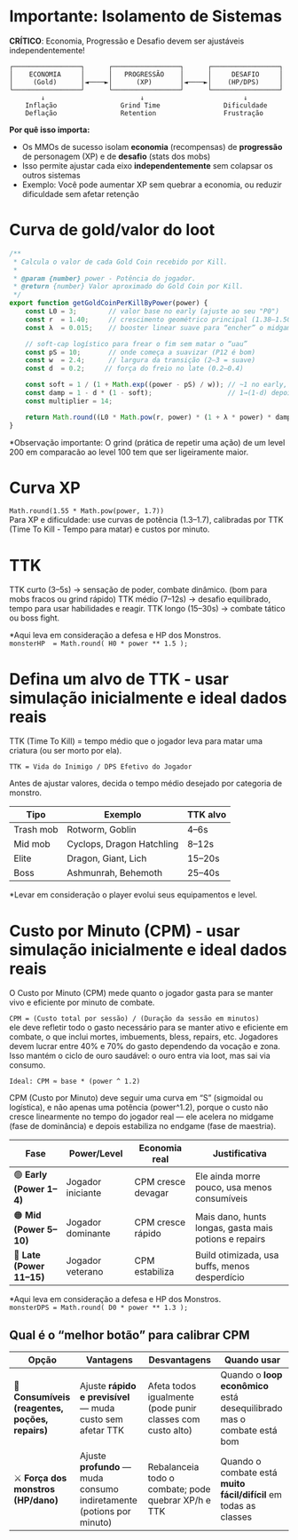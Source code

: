 # Importante: Isolamento de Sistemas

**CRÍTICO**: Economia, Progressão e Desafio devem ser ajustáveis independentemente!

```
┌─────────────────┐      ┌─────────────────┐      ┌─────────────────┐
│    ECONOMIA     │      │   PROGRESSÃO    │      │     DESAFIO     │
│     (Gold)      │◄────►│      (XP)       │◄────►│    (HP/DPS)     │
└─────────────────┘      └─────────────────┘      └─────────────────┘
        ↓                        ↓                         ↓
    Inflação                Grind Time                Dificuldade
    Deflação                Retention                 Frustração
```

**Por quê isso importa:**
- Os MMOs de sucesso isolam **economia** (recompensas) de **progressão** de personagem (XP) e de **desafio** (stats dos mobs)
- Isso permite ajustar cada eixo **independentemente** sem colapsar os outros sistemas
- Exemplo: Você pode aumentar XP sem quebrar a economia, ou reduzir dificuldade sem afetar retenção

# Curva de gold/valor do loot

```js
/**
 * Calcula o valor de cada Gold Coin recebido por Kill.
 *
 * @param {number} power - Potência do jogador.
 * @return {number} Valor aproximado do Gold Coin por Kill.
 */
export function getGoldCoinPerKillByPower(power) {
    const L0 = 3;        // valor base no early (ajuste ao seu "P0")
    const r  = 1.40;     // crescimento geométrico principal (1.38–1.50)
    const λ  = 0.015;    // booster linear suave para “encher” o midgame (0–0.02)

    // soft-cap logístico para frear o fim sem matar o “uau”
    const pS = 10;       // onde começa a suavizar (P12 é bom)
    const w  = 2.4;      // largura da transição (2–3 = suave)
    const d  = 0.2;     // força do freio no late (0.2–0.4)

    const soft = 1 / (1 + Math.exp((power - pS) / w)); // ~1 no early, ~0 no late
    const damp = 1 - d * (1 - soft);                   // 1→(1-d) depois do pS
    const multiplier = 14;

    return Math.round((L0 * Math.pow(r, power) * (1 + λ * power) * damp) * multiplier) - 39;
}
```
*Observação importante:
O grind (prática de repetir uma ação) de um level 200 em comparacão ao level 100 tem que ser ligeiramente maior.

# Curva XP
`Math.round(1.55 * Math.pow(power, 1.7))`<br>
Para XP e dificuldade: use curvas de potência (1.3–1.7), calibradas por TTK (Time To Kill - Tempo para matar) e custos por minuto.


# TTK
TTK curto (3–5s) → sensação de poder, combate dinâmico.
(bom para mobs fracos ou grind rápido)
TTK médio (7–12s) → desafio equilibrado, tempo para usar habilidades e reagir.
TTK longo (15–30s) → combate tático ou boss fight.

*Aqui leva em consideração a defesa e HP dos Monstros.<br>
`monsterHP  = Math.round( H0 * power ** 1.5 );`

# Defina um alvo de TTK  - usar simulação inicialmente e ideal dados reais
TTK (Time To Kill) = tempo médio que o jogador leva para matar uma criatura (ou ser morto por ela).

`TTK = Vida do Inimigo / DPS Efetivo do Jogador`

Antes de ajustar valores, decida o tempo médio desejado por categoria de monstro.

| Tipo        | Exemplo           | TTK alvo |
|-------------|-------------------|----------|
| Trash mob   | Rotworm, Goblin   | 4–6s     |
| Mid mob     | Cyclops, Dragon Hatchling | 8–12s |
| Elite       | Dragon, Giant, Lich | 15–20s  |
| Boss        | Ashmunrah, Behemoth | 25–40s  |

*Levar em consideração o player evolui seus equipamentos e level.

# Custo por Minuto (CPM) - usar simulação inicialmente e ideal dados reais
O Custo por Minuto (CPM) mede quanto o jogador gasta para se manter vivo e eficiente por minuto de combate.

`CPM = (Custo total por sessão) / (Duração da sessão em minutos)`<br>
ele deve refletir todo o gasto necessário para se manter ativo e eficiente em combate, o que inclui mortes, imbuements, bless, repairs, etc.
Jogadores devem lucrar entre 40% e 70% do gasto dependendo da vocação e zona.
Isso mantém o ciclo de ouro saudável: o ouro entra via loot, mas sai via consumo.

`Ideal: CPM ≈ base * (power ^ 1.2)`

CPM (Custo por Minuto) deve seguir uma curva em “S” (sigmoidal ou logística), e não apenas uma potência (power^1.2), porque o custo não cresce linearmente no tempo do jogador real — ele acelera no midgame (fase de dominância) e depois estabiliza no endgame (fase de maestria).

| Fase                      | Power/Level       | Economia real      | Justificativa                                         |
| ------------------------- | ----------------- | ------------------ | ----------------------------------------------------- |
| 🟢 **Early (Power 1–4)**  | Jogador iniciante | CPM cresce devagar | Ele ainda morre pouco, usa menos consumíveis          |
| 🟠 **Mid (Power 5–10)**   | Jogador dominante | CPM cresce rápido  | Mais dano, hunts longas, gasta mais potions e repairs |
| 🔵 **Late (Power 11–15)** | Jogador veterano  | CPM estabiliza     | Build otimizada, usa buffs, menos desperdício         |


*Aqui leva em consideração a defesa e HP dos Monstros.<br>
`monsterDPS = Math.round( D0 * power ** 1.3 );`

## Qual é o “melhor botão” para calibrar CPM

| Opção                                           | Vantagens                                                             | Desvantagens                                               | Quando usar                                                            |
| ----------------------------------------------- | --------------------------------------------------------------------- | ---------------------------------------------------------- | ---------------------------------------------------------------------- |
| 🧴 **Consumíveis (reagentes, poções, repairs)** | Ajuste **rápido e previsível** — muda custo sem afetar TTK            | Afeta todos igualmente (pode punir classes com custo alto) | Quando o **loop econômico** está desequilibrado mas o combate está bom |
| ⚔️ **Força dos monstros (HP/dano)**             | Ajuste **profundo** — muda consumo indiretamente (potions por minuto) | Rebalanceia todo o combate; pode quebrar XP/h e TTK        | Quando o combate está **muito fácil/difícil** em todas as classes      |

